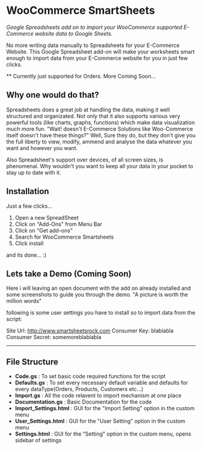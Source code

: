 WooCommerce SmartSheets
=======================
*Google Spreadsheets add on to import your WooCommerce supported E-Commerce website data to Google Sheets.*

No more writing data manually to Spreadsheets for your E-Commerce Website. This Google Spreadsheet add-on will make your worksheets smart enough to import data from your E-Commerce website for you in just few clicks.

** Currently just supported for Orders. More Coming Soon...


## Why one would do that? ##
Spreadsheets does a great job at handling the data, making it well structured and organizated. Not only that it also supports various very powerful tools (like charts, graphs, functions) which make data visualization much more fun. "Wait! doesn't E-Commerce Solutions like Woo-Commerce itself doesn't have these things?" Well, Sure they do, but they don't give you the full liberty to view, modify, ammend and analyse the data whatever you want and  however you want. 

Also Spreadsheet's support over devices, of all screen sizes, is phenomenal. Why wouldn't you want to keep all your data in your pocket to stay up to date with it.


## Installation ##

Just a few clicks...

 1. Open a new SpreadSheet
 2. Click on "Add-Ons" from Menu Bar
 3. Click on "Get add-ons"
 4. Search for WooCommerce Smartsheets
 5. Click install

and its done...  :)

## Lets take a Demo (Coming Soon) ##
Here i will leaving an open document with the add on already installed and some screenshots to guide you through the demo. 
"A picture is worth the million words"

 following is some user settings you have to install so to import data from the script:
 
Site Url: http://www.smartsheetsrock.com
Consumer Key: blablabla
Consumer Secret: somemoreblablabla

----------

## File Structure ##

 - **Code.gs** : To set basic code required functions for the script 
 - **Defaults.gs** : To set every necessary default variable and defaults for every dataType(Orders, Products, Customers etc...)
 - **Import.gs** :  All the code relavent to import mechanism at one place
 - **Documentation.gs** : Basic Documentation for the code
 - **Import_Settings.html** : GUI for the "Import Setting" option in the custom menu
 - **User_Settings.html** : GUI for the "User Setting" option in the custom menu
 - **Settings.html** : GUI for the "Setting" option in the custom menu, opens sidebar of settings
